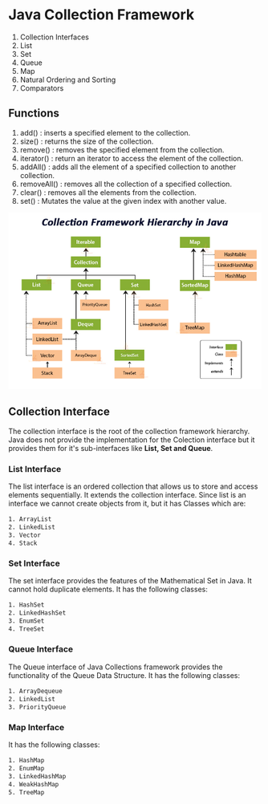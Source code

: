 # Java Collection Framework

1. Collection Interfaces
2. List
3. Set
4. Queue
5. Map
6. Natural Ordering and Sorting
7. Comparators

## Functions

1. add()        :   inserts a specified element to the collection.
2. size()       :   returns the size of the collection.
3. remove()     :   removes the specified element from the collection.
4. iterator()   :   return an iterator to access the element of the collection.
5. addAll()     :   adds all the element of a specified collection to another collection.
6. removeAll()  :   removes all the collection of a specified collection.
7. clear()      :   removes all the elements from the collection.
8. set()        :   Mutates the value at the given index with another value.

![Java-Collections-Interface](..\Images\collection-framework-hierarchy.jpg)

## Collection Interface

The collection interface is the root of the collection framework hierarchy. Java does not provide the implementation for the Colection interface but it provides them for it's sub-interfaces like **List, Set and Queue**.

### List Interface

The list interface is an ordered collection that allows us to store and access elements sequentially. It extends the collection interface. Since list is an interface we cannot create objects from it, but it has Classes which are:

    1. ArrayList
    2. LinkedList
    3. Vector
    4. Stack

### Set Interface

The set interface provides the features of the Mathematical Set in Java. It cannot hold duplicate elements. It has the following classes:

    1. HashSet
    2. LinkedHashSet
    3. EnumSet
    4. TreeSet

### Queue Interface

The Queue interface of Java Collections framework provides the functionality of the Queue Data Structure. It has the following classes:

    1. ArrayDequeue
    2. LinkedList
    3. PriorityQueue

### Map Interface

It has the following classes:

    1. HashMap
    2. EnumMap
    3. LinkedHashMap
    4. WeakHashMap
    5. TreeMap